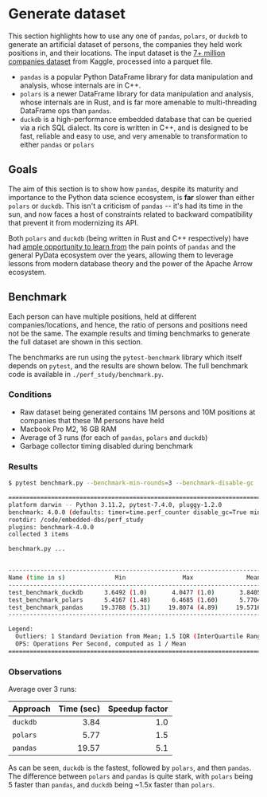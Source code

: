 # Generate dataset

This section highlights how to use any one of `pandas`, `polars`, or `duckdb` to generate an artificial dataset of persons, the companies they held work positions in, and their locations. The input dataset is the [7+ million companies dataset](https://www.kaggle.com/datasets/peopledatalabssf/free-7-million-company-dataset) from Kaggle, processed into a parquet file.

* `pandas` is a popular Python DataFrame library for data manipulation and analysis, whose internals are in C++.
* `polars` is a newer DataFrame library for data manipulation and analysis, whose internals are in Rust, and is far more amenable to multi-threading DataFrame ops than `pandas`.
* `duckdb` is a high-performance embedded database that can be queried via a rich SQL dialect. Its core is written in C++, and is designed to be fast, reliable and easy to use, and very amenable to transformation to either `pandas` or `polars`


## Goals

The aim of this section is to show how `pandas`, despite its maturity and importance to the Python data science ecosystem, is **far** slower than either `polars` or `duckdb`. This isn't a criticism of `pandas` -- it's had its time in the sun, and now faces a host of constraints related to backward compatibility that prevent it from modernizing its API.

Both `polars` and `duckdb` (being written in Rust and C++ respectively) have had [ample opportunity to learn from](https://twitter.com/datapythonista/status/1692452584785580111) the pain points of `pandas` and the general PyData ecosystem over the years, allowing them to leverage lessons from modern database theory and the power of the Apache Arrow ecosystem.

## Benchmark

Each person can have multiple positions, held at different companies/locations, and hence, the ratio of persons and positions need not be the same. The example results and timing benchmarks to generate the full dataset are shown in this section.

The benchmarks are run using the `pytest-benchmark` library which itself depends on `pytest`, and the results are shown below. The full benchmark code is available in `./perf_study/benchmark.py`.

### Conditions

* Raw dataset being generated contains 1M persons and 10M positions at companies that these 1M persons have held
* Macbook Pro M2, 16 GB RAM
* Average of 3 runs (for each of `pandas`, `polars` and `duckdb`)
* Garbage collector timing disabled during benchmark

### Results

```sh
$ pytest benchmark.py --benchmark-min-rounds=3 --benchmark-disable-gc

==================================================================================================== test session starts ====================================================================================================
platform darwin -- Python 3.11.2, pytest-7.4.0, pluggy-1.2.0
benchmark: 4.0.0 (defaults: timer=time.perf_counter disable_gc=True min_rounds=3 min_time=0.000005 max_time=1.0 calibration_precision=10 warmup=False warmup_iterations=100000)
rootdir: /code/embedded-dbs/perf_study
plugins: benchmark-4.0.0
collected 3 items                                                                                                                                                                                                           

benchmark.py ...                                                                                                                                                                                                      [100%]


---------------------------------------------------------------------------------- benchmark: 3 tests ----------------------------------------------------------------------------------
Name (time in s)              Min                Max               Mean            StdDev             Median               IQR            Outliers     OPS            Rounds  Iterations
----------------------------------------------------------------------------------------------------------------------------------------------------------------------------------------
test_benchmark_duckdb      3.6492 (1.0)       4.0477 (1.0)       3.8405 (1.0)      0.1998 (1.0)       3.8245 (1.0)      0.2989 (1.0)           1;0  0.2604 (1.0)           3           1
test_benchmark_polars      5.4167 (1.48)      6.4685 (1.60)      5.7704 (1.50)     0.6046 (3.03)      5.4260 (1.42)     0.7888 (2.64)          1;0  0.1733 (0.67)          3           1
test_benchmark_pandas     19.3788 (5.31)     19.8074 (4.89)     19.5716 (5.10)     0.2175 (1.09)     19.5287 (5.11)     0.3215 (1.08)          1;0  0.0511 (0.20)          3           1
----------------------------------------------------------------------------------------------------------------------------------------------------------------------------------------

Legend:
  Outliers: 1 Standard Deviation from Mean; 1.5 IQR (InterQuartile Range) from 1st Quartile and 3rd Quartile.
  OPS: Operations Per Second, computed as 1 / Mean
=============================================================================================== 3 passed in 144.33s (0:02:24) ===============================================================================================
```

### Observations

Average over 3 runs:


| Approach | Time (sec) | Speedup factor
|---------|----------: | --------------:
| `duckdb` | 3.84 | 1.0
| `polars` | 5.77 | 1.5
| `pandas` | 19.57 | 5.1

As can be seen, `duckdb` is the fastest, followed by `polars`, and then `pandas`. The difference between `polars` and `pandas` is quite stark, with `polars` being 5 faster than `pandas`, and `duckdb` being ~1.5x faster than `polars`.

